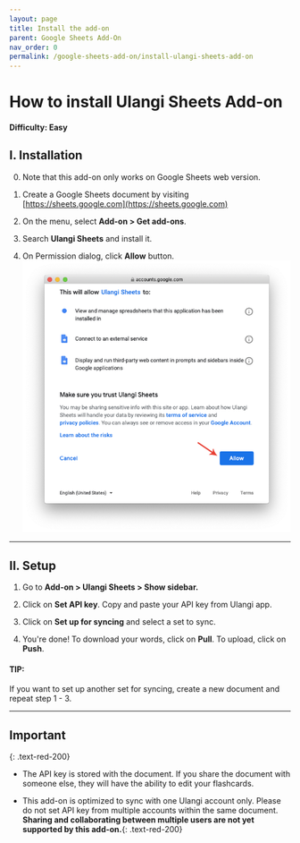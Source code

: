 ```yaml
---
layout: page
title: Install the add-on
parent: Google Sheets Add-On
nav_order: 0
permalink: /google-sheets-add-on/install-ulangi-sheets-add-on
---
```


# How to install Ulangi Sheets Add-on

#### Difficulty: Easy

## I. Installation
0. Note that this add-on only works on Google Sheets web version.

1. Create a Google Sheets document by visiting [https://sheets.google.com](https://sheets.google.com)

2. On the menu, select **Add-on > Get add-ons**.

3. Search **Ulangi Sheets** and install it.

4. On Permission dialog, click **Allow** button.
  ![Permission dialog](./assets/images/permission-dialog.png)

---
## II. Setup

1. Go to **Add-on > Ulangi Sheets > Show sidebar.**

2. Click on **Set API key**. Copy and paste your API key from Ulangi app.

3. Click on **Set up for syncing** and select a set to sync.

4. You're done! To download your words, click on **Pull**. To upload, click on **Push**.


#### TIP:
If you want to set up another set for syncing, create a new document and repeat step 1 - 3.

---
## Important 
{: .text-red-200}
- The API key is stored with the document. If you share the document with someone else, they will have the ability to edit your flashcards.

- This add-on is optimized to sync with one Ulangi account only. Please do not set API key from multiple accounts within the same document. **Sharing and collaborating between multiple users are not yet supported by this add-on.**{: .text-red-200}
